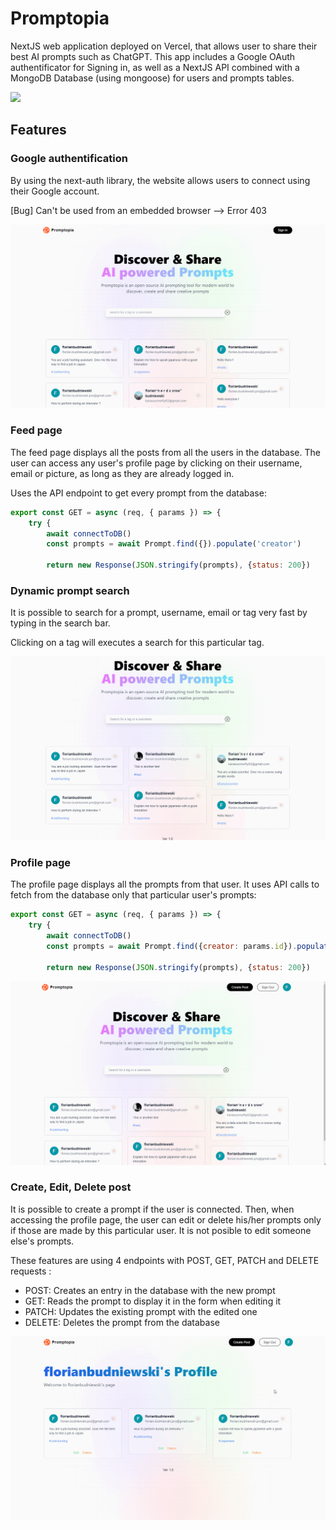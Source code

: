 # Promptopia

NextJS web application deployed on Vercel, that allows user to share their best AI prompts such as ChatGPT. This app includes a Google OAuth authentificator for Signing in, as well as a NextJS API combined with a MongoDB Database (using mongoose) for users and prompts tables.


![](https://github.com/Fly0w/Promptopia/blob/main/Media/Promptopia%20preview.gif)


## Features

### Google authentification
By using the next-auth library, the website allows users to connect using their Google account.

[Bug] Can't be used from an embedded browser --> Error 403

![](https://github.com/Fly0w/Promptopia/blob/main/Media/Promptopia%20Sign%20in.gif)

### Feed page
The feed page displays all the posts from all the users in the database. The user can access any user's profile page by clicking on their username, email or picture, as long as they are already logged in.

Uses the API endpoint to get every prompt from the database:
```javascript
export const GET = async (req, { params }) => {
    try {
        await connectToDB()
        const prompts = await Prompt.find({}).populate('creator')

        return new Response(JSON.stringify(prompts), {status: 200})
```

### Dynamic prompt search
It is possible to search for a prompt, username, email or tag very fast by typing in the search bar.

Clicking on a tag will executes a search for this particular tag.

![](https://github.com/Fly0w/Promptopia/blob/main/Media/Promptopia%20search.gif)

### Profile page
The profile page displays all the prompts from that user. It uses API calls to fetch from the database only that particular user's prompts:

```javascript
export const GET = async (req, { params }) => {
    try {
        await connectToDB()
        const prompts = await Prompt.find({creator: params.id}).populate('creator')

        return new Response(JSON.stringify(prompts), {status: 200})
```

![](https://github.com/Fly0w/Promptopia/blob/main/Media/Promptopia%20Profile.gif)

### Create, Edit, Delete post
It is possible to create a prompt if the user is connected. Then, when accessing the profile page, the user can edit or delete his/her prompts only if those are made by this particular user. It is not posible to edit someone else's prompts.

These features are using 4 endpoints with POST, GET, PATCH and DELETE requests :

- POST: Creates an entry in the database with the new prompt
- GET: Reads the prompt to display it in the form when editing it
- PATCH: Updates the existing prompt with the edited one
- DELETE: Deletes the prompt from the database


![](https://github.com/Fly0w/Promptopia/blob/main/Media/Promptopia%20Edit.gif)

